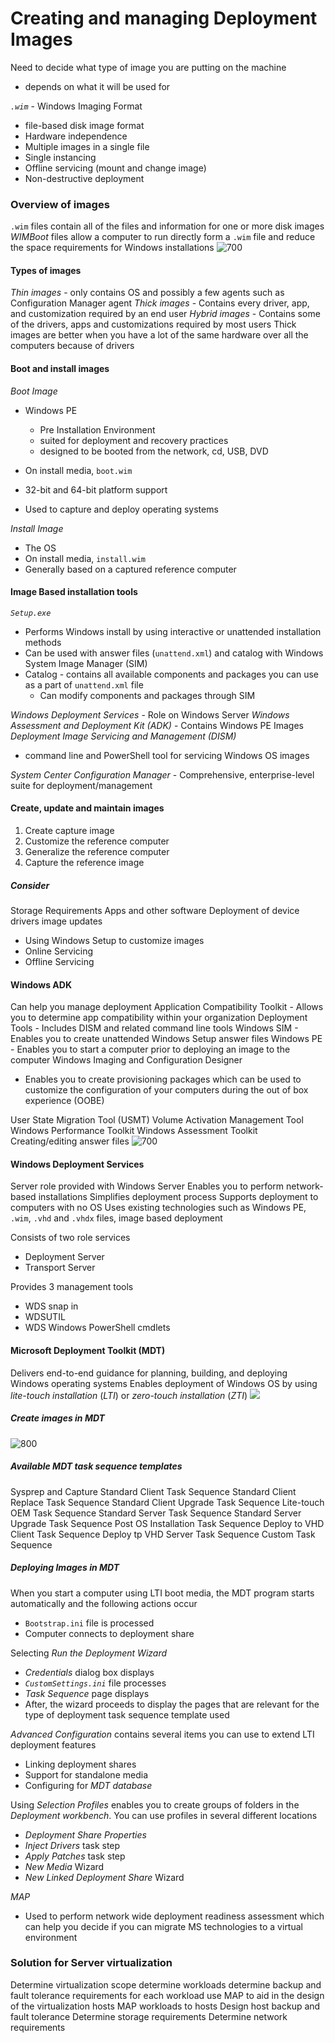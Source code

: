 # Creating and managing Deployment Images
Need to decide what type of image you are putting on the machine
- depends on what it will be used for

*`.wim`* - Windows Imaging Format
- file-based disk image format
- Hardware independence
- Multiple images in a single file
- Single instancing
- Offline servicing (mount and change image)
- Non-destructive deployment
### Overview of images
`.wim` files contain all of the files and information for one or more disk images
*WIMBoot* files allow a computer to run directly form a `.wim` file and reduce the space requirements for Windows installations
![700](Pasted%20image%2020240408102225.png)
#### Types of images
*Thin images* - only contains OS and possibly a few agents such as Configuration Manager agent
*Thick images* - Contains every driver, app, and customization required by an end user
*Hybrid images* - Contains some of the drivers, apps and customizations required by most users
Thick images are better when you have a lot of the same hardware over all the computers because of drivers
#### Boot and install images
*Boot Image*
- Windows PE
	- Pre Installation Environment
	- suited for deployment and recovery practices
	- designed to be booted from the network, cd, USB, DVD

- On install media, `boot.wim`
- 32-bit and 64-bit platform support
- Used to capture and deploy operating systems

*Install Image*
- The OS
- On install media, `install.wim`
- Generally based on a captured reference computer
#### Image Based installation tools
*`Setup.exe`*
- Performs Windows install by using interactive or unattended installation methods
- Can be used with answer files (`unattend.xml`) and catalog with Windows System Image Manager (SIM)
- Catalog - contains all available components and packages you can use as a part of `unattend.xml` file
	- Can modify components and packages through SIM

*Windows Deployment Services* - Role on Windows Server
*Windows Assessment and Deployment Kit (ADK)* - Contains Windows PE Images
*Deployment Image Servicing and Management (DISM)*
- command line and PowerShell tool for servicing Windows OS images

*System Center Configuration Manager* - Comprehensive, enterprise-level suite for deployment/management
#### Create, update and maintain images
1. Create capture image
2. Customize the reference computer
3. Generalize the reference computer
4. Capture the reference image
##### Consider
Storage Requirements
Apps and other software
Deployment of device drivers
image updates
- Using Windows Setup to customize images
- Online Servicing
- Offline Servicing
#### Windows ADK
Can help you manage deployment
Application Compatibility Toolkit - Allows you to determine app compatibility within your organization
Deployment Tools -  Includes DISM and related command line tools
Windows SIM - Enables you to create unattended Windows Setup answer files
Windows PE - Enables you to start a computer prior to deploying an image to the computer
Windows Imaging and Configuration Designer
- Enables you to create provisioning packages which can be used to customize the configuration of your computers during the out of box experience (OOBE)

User State Migration Tool (USMT)
Volume Activation Management Tool
Windows Performance Toolkit
Windows Assessment Toolkit
Creating/editing answer files
![700](Pasted%20image%2020240408110510.png)
#### Windows Deployment Services
Server role provided with Windows Server
Enables you to perform network-based installations
Simplifies deployment process
Supports deployment to computers with no OS
Uses existing technologies such as Windows PE, `.wim`, `.vhd` and `.vhdx` files, image based deployment

Consists of two role services
- Deployment Server
- Transport Server

Provides 3 management tools
- WDS snap in
- WDSUTIL
- WDS Windows PowerShell cmdlets
#### Microsoft Deployment Toolkit (MDT)
Delivers end-to-end guidance for planning, building, and deploying Windows operating systems
Enables deployment of Windows OS by using *lite-touch installation* (*LTI*) or *zero-touch installation* (*ZTI*)
![](Pasted%20image%2020240408111627.png)
##### Create images in MDT
![800](Pasted%20image%2020240408112305.png)
##### Available MDT task sequence templates
Sysprep and Capture
Standard Client Task Sequence
Standard Client Replace Task Sequence
Standard Client Upgrade Task Sequence
Lite-touch OEM Task Sequence
Standard Server Task Sequence
Standard Server Upgrade Task Sequence
Post OS Installation Task Sequence
Deploy to VHD Client Task Sequence
Deploy tp VHD Server Task Sequence
Custom Task Sequence
##### Deploying Images in MDT
When you start a computer using LTI boot media, the MDT program starts automatically and the following actions occur
- `Bootstrap.ini` file is processed
- Computer connects to deployment share

Selecting *Run the Deployment Wizard*
- *Credentials* dialog box displays
- *`CustomSettings.ini`* file processes
- *Task Sequence* page displays
- After, the wizard proceeds to display the pages that are relevant for the type of deployment task sequence template used

*Advanced Configuration* contains several items you can use to extend LTI deployment features
- Linking deployment shares
- Support for standalone media
- Configuring for *MDT database*

Using *Selection Profiles* enables you to create groups of folders in the *Deployment workbench*. You can use profiles in several different locations
- *Deployment Share Properties*
- *Inject Drivers* task step
- *Apply Patches* task step
- *New Media* Wizard
- *New Linked Deployment Share* Wizard

*MAP*
- Used to perform network wide deployment readiness assessment which can help you decide if you can migrate MS technologies to a virtual environment
### Solution for Server virtualization
Determine virtualization scope
determine workloads
determine backup and fault tolerance requirements for each workload
use MAP to aid in the design of the virtualization hosts
MAP workloads to hosts
Design host backup and fault tolerance
Determine storage requirements
Determine network requirements